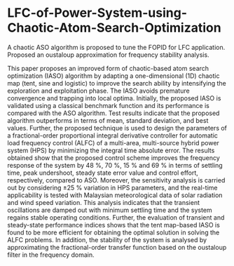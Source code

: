 # LFC-of-Power-System-using-Chaotic-Atom-Search-Optimization
A chaotic ASO algorithm is proposed to tune the FOPID for LFC application. Proposed an oustaloup approximation for frequency stability analysis.

This paper proposes an improved form of chaotic-based atom search optimization (IASO) algorithm by adapting a one-dimensional (1D) chaotic map (tent, sine and logistic) to improve the search ability by intensifying the exploration and exploitation phase. The IASO avoids premature convergence and trapping into local optima. Initially, the proposed IASO is validated using a classical benchmark function and its performance is compared with the ASO algorithm. Test results indicate that the proposed algorithm outperforms in terms of mean, standard deviation, and best values. Further, the proposed technique is used to design the parameters of a fractional-order proportional integral derivative controller for automatic load frequency control (ALFC) of a multi-area, multi-source hybrid power system (HPS) by minimizing the integral time absolute error. The results obtained show that the proposed control scheme improves the frequency response of the system by 48 %, 70 %, 15 % and 69 % in terms of settling time, peak undershoot, steady state error value and control effort, respectively, compared to ASO. Moreover, the sensitivity analysis is carried out by considering ±25 % variation in HPS parameters, and the real-time applicability is tested with Malaysian meteorological data of solar radiation and wind speed variation. This analysis indicates that the transient oscillations are damped out with minimum settling time and the system regains stable operating conditions. Further, the evaluation of transient and steady-state performance indices shows that the tent map-based IASO is found to be more efficient for obtaining the optimal solution in solving the ALFC problems. In addition, the stability of the system is analysed by approximating the fractional-order transfer function based on the oustaloup filter in the frequency domain.
